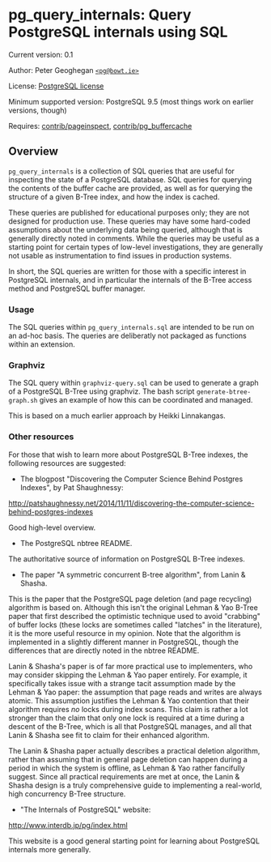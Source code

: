 # pg_query_internals: Query PostgreSQL internals using SQL

Current version: 0.1

Author: Peter Geoghegan [`<pg@bowt.ie>`](mailto:pg@bowt.ie)

License: <a href="https://opensource.org/licenses/postgresql">PostgreSQL license</a>

Minimum supported version: PostgreSQL 9.5 (most things work on earlier versions, though)

Requires: <a href="https://www.postgresql.org/docs/current/static/pageinspect.html">contrib/pageinspect</a>,
<a href="https://www.postgresql.org/docs/current/static/pgbuffercache.html">contrib/pg_buffercache</a>

## Overview

`pg_query_internals` is a collection of SQL queries that are useful for
inspecting the state of a PostgreSQL database.  SQL queries for querying the
contents of the buffer cache are provided, as well as for querying the
structure of a given B-Tree index, and how the index is cached.

These queries are published for educational purposes only; they are not
designed for production use.  These queries may have some hard-coded
assumptions about the underlying data being queried, although that is generally
directly noted in comments.  While the queries may be useful as a starting
point for certain types of low-level investigations, they are generally not
usable as instrumentation to find issues in production systems.

In short, the SQL queries are written for those with a specific interest in
PostgreSQL internals, and in particular the internals of the B-Tree access
method and PostgreSQL buffer manager.

### Usage

The SQL queries within `pg_query_internals.sql` are intended to be run on an
ad-hoc basis.  The queries are deliberatly not packaged as functions within an
extension.

### Graphviz

The SQL query within `graphviz-query.sql` can be used to generate a graph of a
PostgreSQL B-Tree using graphviz.  The bash script `generate-btree-graph.sh`
gives an example of how this can be coordinated and managed.

This is based on a much earlier approach by Heikki Linnakangas.

### Other resources

For those that wish to learn more about PostgreSQL B-Tree indexes, the
following resources are suggested:

* The blogpost "Discovering the Computer Science Behind Postgres Indexes", by
  Pat Shaughnessy:

http://patshaughnessy.net/2014/11/11/discovering-the-computer-science-behind-postgres-indexes

Good high-level overview.

* The PostgreSQL nbtree README.

The authoritative source of information on PostgreSQL B-Tree indexes.

* The paper "A symmetric concurrent B-tree algorithm", from Lanin & Shasha.

This is the paper that the PostgreSQL page deletion (and page recycling)
algorithm is based on.  Although this isn't the original Lehman & Yao B-Tree
paper that first described the optimistic technique used to avoid "crabbing" of
buffer locks (these locks are sometimes called "latches" in the literature),
it is the more useful resource in my opinion.  Note that the algorithm is
implemented in a slightly different manner in PostgreSQL, though the
differences that are directly noted in the nbtree README.

Lanin & Shasha's paper is of far more practical use to implementers, who may
consider skipping the Lehman & Yao paper entirely.  For example, it
specifically takes issue with a strange tacit assumption made by the Lehman &
Yao paper: the assumption that page reads and writes are always atomic.  This
assumption justifies the Lehman & Yao contention that their algorithm requires
*no* locks during index scans.  This claim is rather a lot stronger than the
claim that only one lock is required at a time during a descent of the B-Tree,
which is all that PostgreSQL manages, and all that Lanin & Shasha see fit to
claim for their enhanced algorithm.

The Lanin & Shasha paper actually describes a practical deletion algorithm,
rather than assuming that in general page deletion can happen during a period
in which the system is offline, as Lehman & Yao rather fancifully suggest.
Since all practical requirements are met at once, the Lanin & Shasha design is
a truly comprehensive guide to implementing a real-world, high concurrency
B-Tree structure.

* "The Internals of PostgreSQL" website:

http://www.interdb.jp/pg/index.html

This website is a good general starting point for learning about PostgreSQL
internals more generally.
